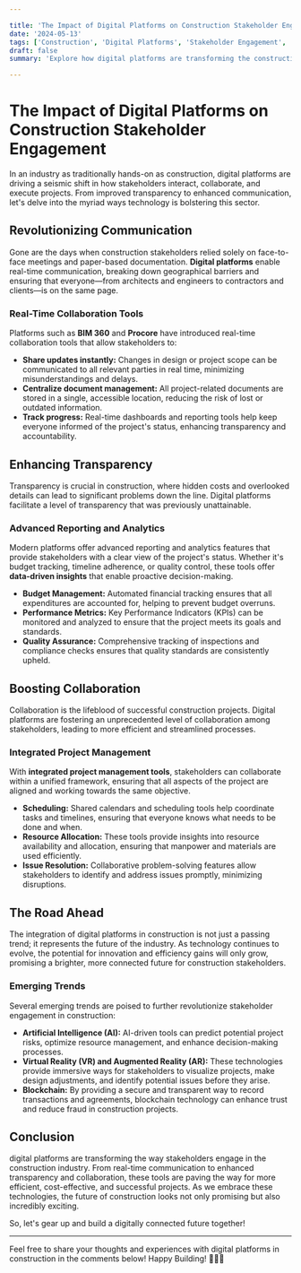 ```yaml
---

title: 'The Impact of Digital Platforms on Construction Stakeholder Engagement'
date: '2024-05-13'
tags: ['Construction', 'Digital Platforms', 'Stakeholder Engagement', 'Technology']
draft: false
summary: 'Explore how digital platforms are transforming the construction industry by enhancing stakeholder engagement, improving transparency, and boosting collaboration.'

---
```


# The Impact of Digital Platforms on Construction Stakeholder Engagement

In an industry as traditionally hands-on as construction, digital platforms are driving a seismic shift in how stakeholders interact, collaborate, and execute projects. From improved transparency to enhanced communication, let's delve into the myriad ways technology is bolstering this sector.

## Revolutionizing Communication

Gone are the days when construction stakeholders relied solely on face-to-face meetings and paper-based documentation. **Digital platforms** enable real-time communication, breaking down geographical barriers and ensuring that everyone—from architects and engineers to contractors and clients—is on the same page.

### Real-Time Collaboration Tools

Platforms such as **BIM 360** and **Procore** have introduced real-time collaboration tools that allow stakeholders to:

- **Share updates instantly:** Changes in design or project scope can be communicated to all relevant parties in real time, minimizing misunderstandings and delays.
- **Centralize document management:** All project-related documents are stored in a single, accessible location, reducing the risk of lost or outdated information.
- **Track progress:** Real-time dashboards and reporting tools help keep everyone informed of the project's status, enhancing transparency and accountability.

## Enhancing Transparency

Transparency is crucial in construction, where hidden costs and overlooked details can lead to significant problems down the line. Digital platforms facilitate a level of transparency that was previously unattainable.

### Advanced Reporting and Analytics

Modern platforms offer advanced reporting and analytics features that provide stakeholders with a clear view of the project's status. Whether it's budget tracking, timeline adherence, or quality control, these tools offer **data-driven insights** that enable proactive decision-making.

- **Budget Management:** Automated financial tracking ensures that all expenditures are accounted for, helping to prevent budget overruns.
- **Performance Metrics:** Key Performance Indicators (KPIs) can be monitored and analyzed to ensure that the project meets its goals and standards.
- **Quality Assurance:** Comprehensive tracking of inspections and compliance checks ensures that quality standards are consistently upheld.

## Boosting Collaboration

Collaboration is the lifeblood of successful construction projects. Digital platforms are fostering an unprecedented level of collaboration among stakeholders, leading to more efficient and streamlined processes.

### Integrated Project Management

With **integrated project management tools**, stakeholders can collaborate within a unified framework, ensuring that all aspects of the project are aligned and working towards the same objective.

- **Scheduling:** Shared calendars and scheduling tools help coordinate tasks and timelines, ensuring that everyone knows what needs to be done and when.
- **Resource Allocation:** These tools provide insights into resource availability and allocation, ensuring that manpower and materials are used efficiently.
- **Issue Resolution:** Collaborative problem-solving features allow stakeholders to identify and address issues promptly, minimizing disruptions.

## The Road Ahead

The integration of digital platforms in construction is not just a passing trend; it represents the future of the industry. As technology continues to evolve, the potential for innovation and efficiency gains will only grow, promising a brighter, more connected future for construction stakeholders.

### Emerging Trends

Several emerging trends are poised to further revolutionize stakeholder engagement in construction:

- **Artificial Intelligence (AI):** AI-driven tools can predict potential project risks, optimize resource management, and enhance decision-making processes.
- **Virtual Reality (VR) and Augmented Reality (AR):** These technologies provide immersive ways for stakeholders to visualize projects, make design adjustments, and identify potential issues before they arise.
- **Blockchain:** By providing a secure and transparent way to record transactions and agreements, blockchain technology can enhance trust and reduce fraud in construction projects.

## Conclusion

digital platforms are transforming the way stakeholders engage in the construction industry. From real-time communication to enhanced transparency and collaboration, these tools are paving the way for more efficient, cost-effective, and successful projects. As we embrace these technologies, the future of construction looks not only promising but also incredibly exciting.

So, let's gear up and build a digitally connected future together!

---

Feel free to share your thoughts and experiences with digital platforms in construction in the comments below! Happy Building! 🚧🔧✨